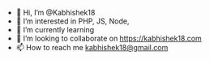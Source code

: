 - 👋 Hi, I’m @Kabhishek18
- 👀 I’m interested in PHP, JS, Node, 
- 🌱 I’m currently learning 
- 💞️ I’m looking to collaborate on https://kabhishek18.com
- 📫 How to reach me kabhishek18@gmail.com  

<!---
Kabhishek18/Kabhishek18 is a ✨ special ✨ repository because its `README.md` (this file) appears on your GitHub profile.
You can click the Preview link to take a look at your changes.
--->
